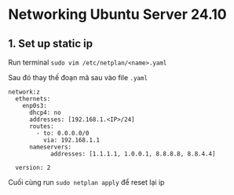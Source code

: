 # Networking Ubuntu Server 24.10

## 1. Set up static ip
Run terminal `sudo vim /etc/netplan/<name>.yaml`

Sau đó thay thế đoạn mã sau vào file `.yaml`

```
network:z
  ethernets:
    enp0s3:
      dhcp4: no
      addresses: [192.168.1.<IP>/24] 
      routes:
        - to: 0.0.0.0/0
          via: 192.168.1.1
      nameservers:
            addresses: [1.1.1.1, 1.0.0.1, 8.8.8.8, 8.8.4.4]

  version: 2
```
Cuối cùng run `sudo netplan apply` để reset lại ip
